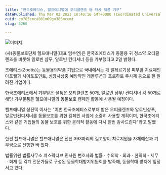 ```yaml
---
title: "한국조에티스, 헬프애니멀에 오티클렌즈 등 자사 제품 기부"
datePublished: Thu Mar 02 2023 10:40:16 GMT+0000 (Coordinated Universal Time)
cuid: cm705cmca001m09gn385mcumt
slug: 5260

---
```



![이미지](https://cdn.hashnode.com/res/hashnode/image/upload/v1739258072278/e24238e2-4322-4109-ab98-b0c839b13115.jpeg)

(사)동물보호단체 헬프애니멀(대표 임수연)은 한국조에티스가 동물용 귀 청소약 오티클렌즈를 비롯해 알로빈 샴푸, 알로빈 컨디셔너 등을 기부했다고 2일 밝혔다.

조에티스(Zoetis)는 동물용의약품 기업으로 국내에서는 개 알레르기성 피부염 치료제인 아포퀠과 사이토포인트, 심장사상충 예방약인 레볼루션과 프로하트 주사제 등으로 잘 알려진 기업이다.

한국조에티스에서 기부받은 물품은 오티클렌즈 50개, 알로빈 샴푸/ 컨디셔너 각 50개로 해당 기부물품은 헬프애니멀의 동물보호 캠페인 활동에 사용될 예정이다.

헬프애니멀 성진택 이사는 "이번 한국조에티스로부터 받은 오티클렌즈와 알로빈샴푸, 알로빈컨디셔너를 동물보호를 위한 캠페인 사업에 소중히 사용할 계획이며, 한국조에티스와 같은 기업들의 동물 보호를 위한 윤리적 활동에 다시 한번 감사드린다"라고 말했다.

한편 헬프애니멀은 헬프애니멀은 전년 393마리의 길고양이 치료지원을 자체예산과 기부금으로 진행한 바 있다.

법률위원 법률사무소 퍼스펙티브 민사원 변호사와 법률ㆍ수의학ㆍ외과ㆍ한의학ㆍ세무ㆍ회계 등 각계 전문가들로 구성된 동물학대방지위원회를 발족해, 동물학대 방지에 앞장서고 있다.